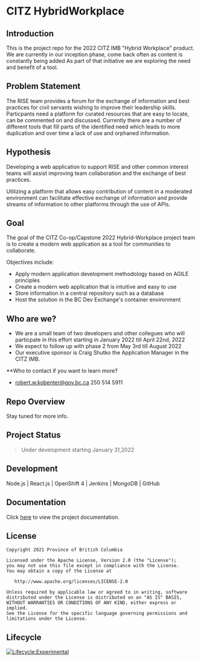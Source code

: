 # CITZ HybridWorkplace


## Introduction

This is the project repo for the 2022 CITZ IMB "Hybrid Workplace" product. We are currently in our inception phase, come back often as content is constantly being added
As part of that initiative we are exploring the need and benefit of a tool.

## Problem Statement

The RISE  team provides a forum for the exchange of information and best practices for  civil servants wishing to improve their leadership skills. Particpants need a platform for curated resources that are easy to locate, can be commented on and discussed. Currently there are a number of different tools that fill parts of the identified need which leads to more duplication and over time a lack of use and orphaned information.

## Hypothesis

Developing a web application to support RISE and other common interest teams will assist improving team collaboration and the exchange of best practices.

Utilizing a platform that allows easy contribution of content in a moderated environment can facilitate effective exchange of information and provide streams of information to other platforms through the use of APIs.

## Goal

The goal of the CITZ Co-op/Capstone 2022 Hybrid-Workplace project team is to create a modern web application as a tool for communities to collaborate.

Objectives include:

- Apply modern application development methodology based on AGILE principles
- Create a modern web application that is intuitive and easy to use
- Store information in a central repository such as a database
- Host the solution in the BC Dev Exchange's container environment

## Who are we?

- We are a small team of two developers and other collegues who will particpate in this effort starting in January 2022 till April 22nd, 2022
- We expect to follow up with phase 2 from May 3rd till August 2022
- Our executive sponsor is Craig Shutko the Application Manager in the CITZ IMB.

**Who to contact if you want to learn more?
- robert.w.kobenter@gov.bc.ca   250 514 5911

## Repo Overview

Stay tuned for more info.

  
  
 ## Project Status

> Under development starting January 31,2022

## Development

Node.js | React.js | OpenShift 4 | Jenkins | MongoDB | GitHub

## Documentation

Click [here](https://github.com/bcgov/citz-hybridworkplace/wiki) to view the project documentation.

## License

```
Copyright 2021 Province of British Columbia

Licensed under the Apache License, Version 2.0 (the "License");
you may not use this file except in compliance with the License.
You may obtain a copy of the License at

   http://www.apache.org/licenses/LICENSE-2.0

Unless required by applicable law or agreed to in writing, software
distributed under the License is distributed on an "AS IS" BASIS,
WITHOUT WARRANTIES OR CONDITIONS OF ANY KIND, either express or implied.
See the License for the specific language governing permissions and
limitations under the License.
```

## Lifecycle

[![Lifecycle:Experimental](https://img.shields.io/badge/Lifecycle-Experimental-339999)](https://github.com/bcgov/citz-HybridWorkplace)

